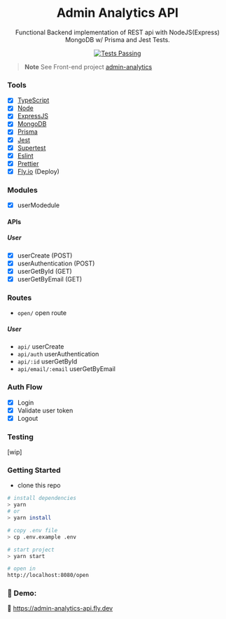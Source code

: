 <div align="center">

<h1>Admin Analytics API</h1>

Functional Backend implementation of REST api with NodeJS(Express) MongoDB w/ Prisma and Jest Tests.

<a href="https://github.com/biantris/restris/actions">
  <img alt="Tests Passing" src="https://github.com/biantris/restris/actions/workflows/test.yml/badge.svg" />
</a>

</div>

> **Note**
> See Front-end project [admin-analytics](https://github.com/biantris/admin-analytics)

### Tools

- [x] [TypeScript](https://www.typescriptlang.org/)
- [x] [Node](https://nodejs.org/en/)
- [x] [ExpressJS](https://expressjs.com/)
- [x] [MongoDB](https://www.mongodb.com/)
- [x] [Prisma](https://www.prisma.io/)
- [x] [Jest](https://jestjs.io/)
- [x] [Supertest](https://github.com/ladjs/supertest)
- [x] [Eslint](https://eslint.org/)
- [x] [Prettier](https://prettier.io/)
- [x] [Fly.io](https://fly.io/) (Deploy)

### Modules

- [x] userModedule

#### APIs

##### User

- [x] userCreate (POST)
- [x] userAuthentication (POST)
- [x] userGetById (GET)
- [x] userGetByEmail (GET)

### Routes

- `open/` open route

##### User

- `api/` userCreate
- `api/auth` userAuthentication
- `api/:id` userGetById
- `api/email/:email` userGetByEmail

### Auth Flow

- [x] Login
- [x] Validate user token
- [x] Logout

### Testing

[wip]

### Getting Started

- clone this repo

```sh
# install dependencies
> yarn
# or
> yarn install

# copy .env file
> cp .env.example .env

# start project
> yarn start

# open in
http://localhost:8080/open
```

### 🔗 Demo:

🔗 https://admin-analytics-api.fly.dev
